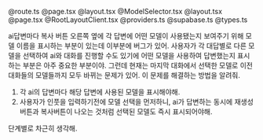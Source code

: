 @route.ts @page.tsx @layout.tsx @ModelSelector.tsx @layout.tsx @page.tsx @RootLayoutClient.tsx @providers.ts @supabase.ts @types.ts 

ai답변마다 복사 버튼 오른쪽 옆에 각 답변에 어떤 모델이 사용됐는지 보여주기 위해 모델 이름을 표시하는 부분이 있는데 이부분에 버그가 있어. 사용자가 각 대답별로 다른 모델을 선택하여 ai와 대화를 진행할 수도 있기에 어떤 모델을 사용하여 답변했는지 표시하는 부분은 아주 중요한 부분이야. 그런데 현재는 마지막 대화에서 선택한 모델로 이전 대화들의 모델들까지 모두 바뀌는 문제가 있어. 이 문제를 해결하는 방법을 알려줘. 

1. 각 ai의 답변마다 해당 답변에 사용된 모델을 표시해야해.
2. 사용자가 인풋을 입력하기전에 모델 선택을 먼저하니, ai가 답변하는 동시에 재생성버튼과 복사버튼이 나오는 것처럼 선택된 모델도 즉시 표시되어야해. 

단계별로 차근히 생각해. 

